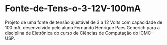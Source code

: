 # Fonte-de-Tens-o-3-12V-100mA
Projeto de uma fonte de tensão ajustável de 3 a 12 Volts com capacidade de 100 mA, desenvolvido pelo aluno Fernando Henrique Paes Generich para a disciplina de Eletrônica do curso de Ciências de Computação do ICMC-USP.
